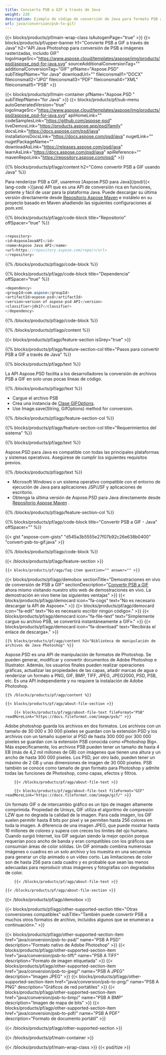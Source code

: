 ```yaml
---
title: Convierta PSB a GIF a través de Java
weight: 220
description: Ejemplo de código de conversión de Java para formato PSB a archivo GIF. Utilice este código de ejemplo para convertir PSB a GIF en cualquier aplicación web o de escritorio basada en Java.
url: java/conversion/psb-to-gif/
---
```


{{< blocks/products/pf/main-wrap-class isAutogenPage="true" >}}
{{< blocks/products/pf/upper-banner h1="Convierte PSB a GIF a través de Java" h2="API Java Photoshop para conversión de PSB a imágenes rasterizadas, incluido GIF" logoImageSrc="https://www.aspose.cloud/templates/aspose/img/products/psd/aspose_psd-for-java.svg" sourceAdditionalConversionTag="" additionalConversionTag="GIF" pfName="Aspose.PSD" subTitlepfName="for Java" downloadUrl="" fileiconsmall1="DOCX" fileiconsmall2="JPG" fileiconsmall3="PDF" fileiconsmall4="XML" fileiconsmall5="PSB" >}}

{{< blocks/products/pf/main-container pfName="Aspose.PSD " subTitlepfName="for Java" >}}
{{< blocks/products/pf/sub-menu autoGeneratedVersion="true" logoImageSrc="https://www.aspose.cloud/templates/aspose/img/products/psd/aspose_psd-for-java.svg" apiHomeLink="" codeSamplesLink="https://github.com/aspose-psd" liveDemosLink="https://products.aspose.app/psd/family" docsLink="https://docs.aspose.com/psd/java" installationsDocsLink="https://docs.aspose.com/psd/java" nugetLink="" nugetPackageName="" downloadAsLink="https://releases.aspose.com/psd/java" learnAsLink="https://docs.aspose.com/psd/java" apiReference="" mavenRepoLink="https://repository.aspose.com/psd/" >}}

{{% blocks/products/pf/agp/content h2="Cómo convertir PSB a GIF usando Java" %}}

 Para renderizar PSB a GIF, usaremos
 [Aspose.PSD para Java](/psd/{{< lang-code >}}java) 
 API que es una API de conversión rica en funciones, potente y fácil de usar para la plataforma Java. Puede descargar su última versión directamente desde
 [Repositorio Aspose Maven](https://repository.aspose.com/psd/) 
 e instálelo en su proyecto basado en Maven añadiendo las siguientes configuraciones al pom.xml.

{{% blocks/products/pf/agp/code-block title="Repositorio" offSpacer="true" %}}

```cs

<repository>
<id>AsposeJavaAPI</id>
<name>Aspose Java API</name>
<url>https://repository.aspose.com/repo/</url>
</repository>

```

{{% /blocks/products/pf/agp/code-block %}}

{{% blocks/products/pf/agp/code-block title="Dependencia" offSpacer="true" %}}

```cs
<dependency>
<groupId>com.aspose</groupId>
<artifactId>aspose-psd</artifactId>
<version>version of aspose-psd API</version>
<classifier>jdk17</classifier>
</dependency>

```

{{% /blocks/products/pf/agp/code-block %}}

{{% /blocks/products/pf/agp/content %}}

{{< blocks/products/pf/agp/feature-section isGrey="true" >}}

{{% blocks/products/pf/agp/feature-section-col title="Pasos para convertir PSB a GIF a través de Java" %}}

{{% blocks/products/pf/agp/text %}}

 La API Aspose.PSD facilita a los desarrolladores la conversión de archivos PSB a GIF en solo unas pocas líneas de código.

{{% /blocks/products/pf/agp/text %}}

- Cargue el archivo PSB
- Crea una instancia de [Clase GIFOptions](https://apireference.aspose.com/psd/java/com.aspose.psd.imageoptions/GifOptions).
- Use Image.save(String, GifOptions) method for conversion.

{{% /blocks/products/pf/agp/feature-section-col %}}

{{% blocks/products/pf/agp/feature-section-col title="Requerimientos del sistema" %}}

{{% blocks/products/pf/agp/text %}}

 Aspose.PSD para Java es compatible con todas las principales plataformas y sistemas operativos. Asegúrese de cumplir los siguientes requisitos previos.

{{% /blocks/products/pf/agp/text %}}

- Microsoft Windows o un sistema operativo compatible con el entorno de ejecución de Java para aplicaciones JSP/JSF y aplicaciones de escritorio.
- Obtenga la última versión de Aspose.PSD para Java directamente desde
 [Repositorio Aspose Maven](https://repository.aspose.com/psd/)  .

{{% /blocks/products/pf/agp/feature-section-col %}}

{{% blocks/products/pf/agp/code-block title="Convertir PSB a GIF - Java" offSpacer="" %}}

{{< gist "aspose-com-gists" "d545a3b5555e27f07b92c26e638b0400" "convert-psb-to-gif.java" >}}

{{% /blocks/products/pf/agp/code-block %}}

{{< /blocks/products/pf/agp/feature-section >}}

    {{< blocks/products/pf/agp/faq-item question="" answer="" >}}
 

<!-- aboutfile Starts -->

{{< blocks/products/pf/agp/demobox sectionTitle="Demostraciones en vivo de conversión de PSB a GIF" sectionDescription="[Convertir PSB a GIF](https://products.aspose.app/psd/conversion/psb-to-gif) ahora mismo visitando nuestro sitio web de demostraciones en vivo. La demostración en vivo tiene las siguientes ventajas" >}}
        {{< blocks/products/pf/agp/democard icon="fa-cogs" text="No es necesario descargar la API de Aspose»." >}}
        {{< blocks/products/pf/agp/democard icon="fa-edit" text="No es necesario escribir ningún código»." >}}
        {{< blocks/products/pf/agp/democard icon="fa-file-text" text="Simplemente cargue su archivo PSB, se convertirá instantáneamente a GIF»." >}}
        {{< blocks/products/pf/agp/democard icon="fa-download" text="Recibirás el enlace de descarga»." >}}

    {{% blocks/products/pf/agp/content h2="Biblioteca de manipulación de archivos de Java Photoshop" %}}

 Aspose.PSD es una API de manipulación de formatos de Photoshop. Se pueden generar, modificar y convertir documentos de Adobe Photoshop e Illustrator. Además, los usuarios finales pueden realizar operaciones gráficas, actualizar las propiedades de las capas, añadir marcas de agua o renderizar un formato a PNG, GIF, BMP, TIFF, JPEG, JPEG2000, PSD, PSB, etc. Es una API independiente y no requiere la instalación de Adobe Photoshop. 



    {{% /blocks/products/pf/agp/content %}}

    {{< blocks/products/pf/agp/about-file-section >}}

        {{< blocks/products/pf/agp/about-file-text fileFormat="PSB" readMoreLink="https://docs.fileformat.com/image/psb/" >}}

Adobe photoshop guarda los archivos en dos formatos. Los archivos con un tamaño de 30 000 x 30 000 píxeles se guardan con la extensión PSD y los archivos con un tamaño superior al PSD de hasta 300 000 por 300 000 píxeles se guardan con la extensión PSB conocida como «Photoshop Big». Más específicamente, los archivos PSB pueden tener un tamaño de hasta 4 EB (más de 4,2 mil millones de GB) con imágenes que tienen una altura y un ancho de hasta 300 000 píxeles. Los PSD, por otro lado, pueden tener un máximo de 2 GB y unas dimensiones de imagen de 30 000 píxeles. PSB también se conoce como tamaño de gran formato para Photoshop y admite todas las funciones de Photoshop, como capas, efectos y filtros.


        {{< /blocks/products/pf/agp/about-file-text >}}

        {{< blocks/products/pf/agp/about-file-text fileFormat="GIF" readMoreLink="https://docs.fileformat.com/image/gif/" >}}

Un formato GIF o de intercambio gráfico es un tipo de imagen altamente comprimida. Propiedad de Unisys, GIF utiliza el algoritmo de compresión LZW que no degrada la calidad de la imagen. Para cada imagen, los GIF suelen permitir hasta 8 bits por píxel y se permiten hasta 256 colores en toda la imagen. A diferencia de una imagen JPEG, que puede mostrar hasta 16 millones de colores y supera con creces los límites del ojo humano. Cuando surgió Internet, los GIF seguían siendo la mejor opción porque requerían poco ancho de banda y eran compatibles con los gráficos que consumían áreas de color sólidas. Un GIF animado combina numerosas imágenes o cuadros en un solo archivo y los muestra en una secuencia para generar un clip animado o un vídeo corto. Las limitaciones de color son de hasta 256 para cada cuadro y es probable que sean las menos adecuadas para reproducir otras imágenes y fotografías con degradados de color.


        {{< /blocks/products/pf/agp/about-file-text >}}

    {{< /blocks/products/pf/agp/about-file-section >}}

{{< /blocks/products/pf/agp/demobox >}}

<!-- aboutfile Ends -->

{{< blocks/products/pf/agp/other-supported-section title="Otras conversiones compatibles" subTitle="También puede convertir PSB a muchos otros formatos de archivo, incluidos algunos que se enumeran a continuación»." >}}

{{< blocks/products/pf/agp/other-supported-section-item href="java/conversion/psb-to-psd/" name="PSB A PSD" description="Formato nativo de Adobe Photoshop" >}}
{{< blocks/products/pf/agp/other-supported-section-item href="java/conversion/psb-to-tiff/" name="PSB A TIFF" description="Formato de imagen etiquetada" >}}
{{< blocks/products/pf/agp/other-supported-section-item href="java/conversion/psb-to-jpeg/" name="PSB A JPEG" description="Imagen JPEG" >}}
{{< blocks/products/pf/agp/other-supported-section-item href="java/conversion/psb-to-png/" name="PSB A PNG" description="Gráficos de red portátiles" >}}
{{< blocks/products/pf/agp/other-supported-section-item href="java/conversion/psb-to-bmp/" name="PSB A BMP" description="Imagen de mapa de bits" >}}
{{< blocks/products/pf/agp/other-supported-section-item href="java/conversion/psb-to-pdf/" name="PSB A PDF" description="Formato de documento portátil" >}}

{{< /blocks/products/pf/agp/other-supported-section >}}

{{< /blocks/products/pf/main-container >}}
    
{{< /blocks/products/pf/main-wrap-class >}}
{{< psd/tize >}}
